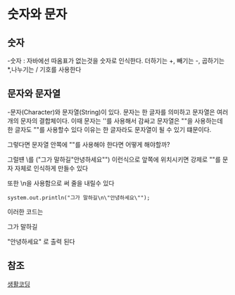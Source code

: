# 숫자와 문자

## 숫자

-숫자 : 자바에선 따옴표가 없는것을 숫자로 인식한다. 더하기는 +, 빼기는 -, 곱하기는 *,나누기는 / 기호를 사용한다  

## 문자와 문자열

-문자(Character)와 문자열(String)이 있다. 문자는 한 글자를 의미하고 문자열은 여러개의 문자의 결합체이다. 이때 문자는 ''를 사용해서 감싸고 문자열은 ""을 사용하는데 한 글자도 ""를 사용할수 있다 이유는 한 글자라도 문자열이 될 수 있기 떄문이다.

그렇다면 문자열 안쪽에 ""를 사용해야 한다면 어떻게 해야할까?

그럴떈 \를 ("그가 말하길\"안녕하세요\"") 이런식으로 앞쪽에 위치시키면 강제로 ""를 문자 자체로 인식하게 만들수 있다

또한 \n을 사용함으로 써 줄을 내릴수 있다 
```
system.out.println("그가 말하길\n\"안녕하세요\"");
```
이러한 코드는 

그가 말하길

"안녕하세요" 로 출력 된다

## 참조

[생활코딩](https://opentutorials.org/course/1223/5261)
